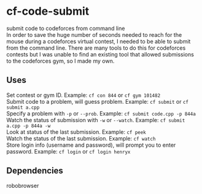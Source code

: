 # cf-code-submit
submit code to codeforces from command line <br />
In order to save the huge number of seconds needed to reach for the mouse during a codeforces virtual contest, I needed to be able to submit from the command line. There are many tools to do this for codeforces contests but I was unable to find an existing tool that allowed submissions to the codeforces gym, so I made my own. <br />

## Uses
Set contest or gym ID. Example: `cf con 844` or `cf gym 101482` <br />
Submit code to a problem, will guess problem. Example: `cf submit` or `cf submit a.cpp` <br />
Specify a problem with `-p` or `--prob`. Example: `cf submit code.cpp -p 844a` <br />
Watch the status of submission with `-w` or `--watch`. Example: `cf submit a.cpp -p 844a -w` <br />
Look at status of the last submission. Example: `cf peek` <br />
Watch the status of the last submission. Example: `cf watch` <br />
Store login info (username and password), will prompt you to enter password. Example: `cf login` or `cf login henryx` <br />

## Dependencies
robobrowser <br />
